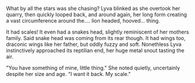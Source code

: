 What by all the stars was she chasing? Lyva blinked as she overtook her quarry, then quickly looped back, and around again, her long form creating a vast circumference around the.... lion headed, hooved... thing. 

It had scales! It even had a snakes head, slightly reminiscent of her mothers family. Said snake head was coming from its rear though. It had wings too, draconic wings like her father, but oddly fuzzy and soft. Nonethless Lyva instinctively approached its reptilian end, her huge metal snout tasting the air. 

"You have something of mine, little thing." She noted quietly, uncertainly despite her size and age. "I want it back. My scale."